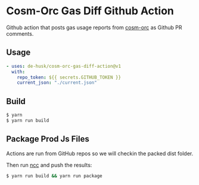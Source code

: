 # Cosm-Orc Gas Diff Github Action

Github action that posts gas usage reports from [cosm-orc](https://github.com/de-husk/cosm-orc) as Github PR comments.

## Usage
```yml
- uses: de-husk/cosm-orc-gas-diff-action@v1
  with:
    repo_token: ${{ secrets.GITHUB_TOKEN }}
    current_json: "./current.json"
```

## Build

```bash
$ yarn
$ yarn run build
```

## Package Prod Js Files

Actions are run from GitHub repos so we will checkin the packed dist folder. 

Then run [ncc](https://github.com/zeit/ncc) and push the results:
```bash
$ yarn run build && yarn run package
```